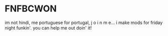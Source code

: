 # FNFBCWON
im not hindi, me portuguese for portugal, j o i n m e... i make mods for friday night funkin'. you can help me out doin' it!
